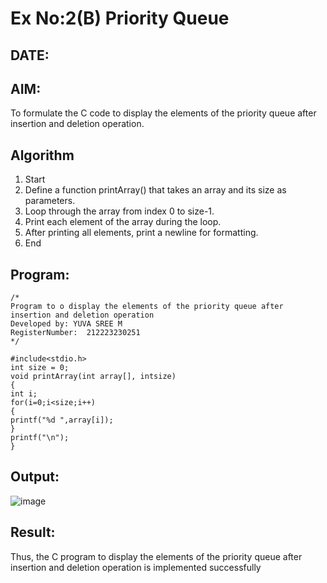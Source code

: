 # Ex No:2(B) Priority Queue
## DATE:
## AIM:
To formulate the C code to display the elements of the priority queue after insertion and deletion operation.

## Algorithm
1. Start
2. Define a function printArray() that takes an array and its size as parameters.
3. Loop through the array from index 0 to size-1.
4. Print each element of the array during the loop.
5. After printing all elements, print a newline for formatting.
6. End  

## Program:
```
/*
Program to o display the elements of the priority queue after insertion and deletion operation
Developed by: YUVA SREE M 
RegisterNumber:  212223230251
*/
```
```
#include<stdio.h> 
int size = 0;
void printArray(int array[], intsize)
{
int i; 
for(i=0;i<size;i++)
{
printf("%d ",array[i]);
}
printf("\n");
}
```

## Output:

![image](https://github.com/user-attachments/assets/593336a4-8158-4e34-b0e0-a08a472db6a2)



## Result:
Thus, the C program to display the elements of the priority queue after insertion and deletion operation is implemented successfully
